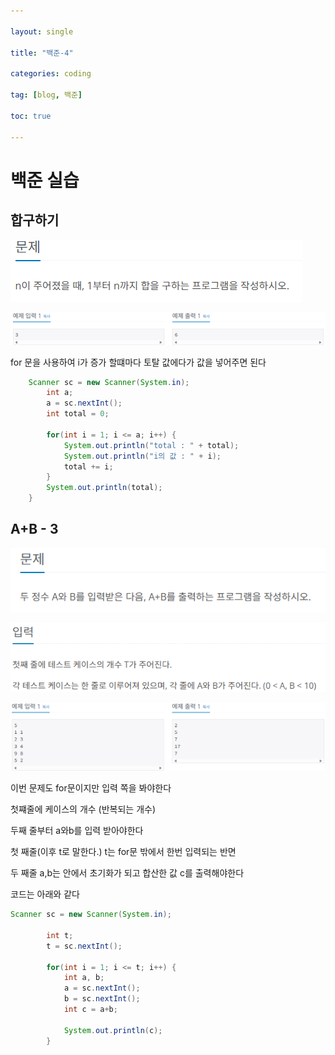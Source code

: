 ```yaml
---

layout: single

title: "백준-4"

categories: coding

tag: [blog, 백준]

toc: true

---
```

# 백준 실습
## 합구하기

![image-20240624031407468](../images/2024-06-23-BackJun_4/image-20240624031407468.png)

![image-20240624031412687](../images/2024-06-23-BackJun_4/image-20240624031412687.png)



for 문을 사용하여 i가 증가 할떄마다 토탈 값에다가 값을 넣어주면 된다

```java
	Scanner sc = new Scanner(System.in);
		int a;
		a = sc.nextInt();
		int total = 0;
		
		for(int i = 1; i <= a; i++) {
			System.out.println("total : " + total);
			System.out.println("i의 값 : " + i);
			total += i;
		}
		System.out.println(total);
	}
```

## A+B - 3

![image-20240624031653002](../images/2024-06-23-BackJun_4/image-20240624031653002.png)

![image-20240624032405407](../images/2024-06-23-BackJun_4/image-20240624032405407.png)

![image-20240624031705197](../images/2024-06-23-BackJun_4/image-20240624031705197.png)

이번 문제도 for문이지만  입력 쪽을 봐야한다

첫쨰줄에  케이스의 개수 (반복되는 개수)

두째 줄부터 a와b를 입력 받아야한다

첫 째줄(이후 t로 말한다.) t는 for문 밖에서 한번 입력되는 반면

두 째줄 a,b는 안에서 초기화가 되고 합산한 값 c를 출력해야한다

코드는 아래와 같다

```java
Scanner sc = new Scanner(System.in);
		
		int t;
		t = sc.nextInt();
		
		for(int i = 1; i <= t; i++) {
			int a, b;
			a = sc.nextInt();
			b = sc.nextInt();	
			int c = a+b;

			System.out.println(c);
		}
```

